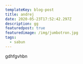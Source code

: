 ```yaml
---
templateKey: blog-post
title: andrej
date: 2020-05-23T17:52:42.297Z
description: gg
featuredpost: true
featuredimage: /img/jumbotron.jpg
tags:
  - sabun
---
```

gdhfgvhbn